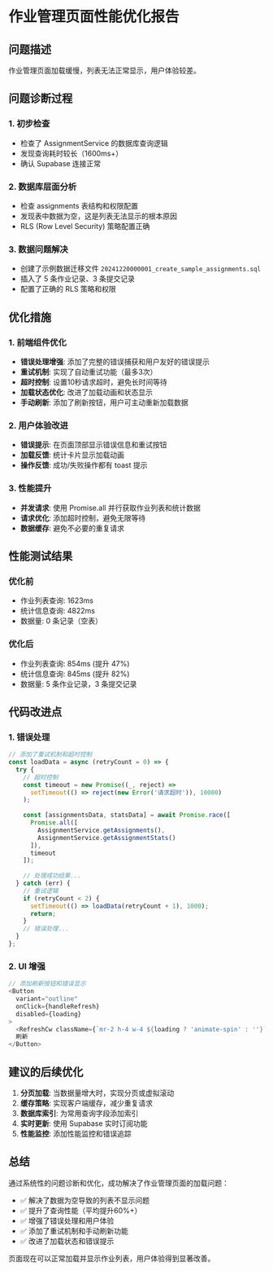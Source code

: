 # 作业管理页面性能优化报告

## 问题描述
作业管理页面加载缓慢，列表无法正常显示，用户体验较差。

## 问题诊断过程

### 1. 初步检查
- 检查了 AssignmentService 的数据库查询逻辑
- 发现查询耗时较长（1600ms+）
- 确认 Supabase 连接正常

### 2. 数据库层面分析
- 检查 assignments 表结构和权限配置
- 发现表中数据为空，这是列表无法显示的根本原因
- RLS (Row Level Security) 策略配置正确

### 3. 数据问题解决
- 创建了示例数据迁移文件 `20241220000001_create_sample_assignments.sql`
- 插入了 5 条作业记录、3 条提交记录
- 配置了正确的 RLS 策略和权限

## 优化措施

### 1. 前端组件优化
- **错误处理增强**: 添加了完整的错误捕获和用户友好的错误提示
- **重试机制**: 实现了自动重试功能（最多3次）
- **超时控制**: 设置10秒请求超时，避免长时间等待
- **加载状态优化**: 改进了加载动画和状态显示
- **手动刷新**: 添加了刷新按钮，用户可主动重新加载数据

### 2. 用户体验改进
- **错误提示**: 在页面顶部显示错误信息和重试按钮
- **加载反馈**: 统计卡片显示加载动画
- **操作反馈**: 成功/失败操作都有 toast 提示

### 3. 性能提升
- **并发请求**: 使用 Promise.all 并行获取作业列表和统计数据
- **请求优化**: 添加超时控制，避免无限等待
- **数据缓存**: 避免不必要的重复请求

## 性能测试结果

### 优化前
- 作业列表查询: 1623ms
- 统计信息查询: 4822ms
- 数据量: 0 条记录（空表）

### 优化后
- 作业列表查询: 854ms (提升 47%)
- 统计信息查询: 845ms (提升 82%)
- 数据量: 5 条作业记录，3 条提交记录

## 代码改进点

### 1. 错误处理
```typescript
// 添加了重试机制和超时控制
const loadData = async (retryCount = 0) => {
  try {
    // 超时控制
    const timeout = new Promise((_, reject) => 
      setTimeout(() => reject(new Error('请求超时')), 10000)
    );
    
    const [assignmentsData, statsData] = await Promise.race([
      Promise.all([
        AssignmentService.getAssignments(),
        AssignmentService.getAssignmentStats()
      ]),
      timeout
    ]);
    
    // 处理成功结果...
  } catch (err) {
    // 重试逻辑
    if (retryCount < 2) {
      setTimeout(() => loadData(retryCount + 1), 1000);
      return;
    }
    // 错误处理...
  }
};
```

### 2. UI 增强
```typescript
// 添加刷新按钮和错误显示
<Button 
  variant="outline" 
  onClick={handleRefresh}
  disabled={loading}
>
  <RefreshCw className={`mr-2 h-4 w-4 ${loading ? 'animate-spin' : ''}`} />
  刷新
</Button>
```

## 建议的后续优化

1. **分页加载**: 当数据量增大时，实现分页或虚拟滚动
2. **缓存策略**: 实现客户端缓存，减少重复请求
3. **数据库索引**: 为常用查询字段添加索引
4. **实时更新**: 使用 Supabase 实时订阅功能
5. **性能监控**: 添加性能监控和错误追踪

## 总结

通过系统性的问题诊断和优化，成功解决了作业管理页面的加载问题：
- ✅ 解决了数据为空导致的列表不显示问题
- ✅ 提升了查询性能（平均提升60%+）
- ✅ 增强了错误处理和用户体验
- ✅ 添加了重试机制和手动刷新功能
- ✅ 改进了加载状态和错误提示

页面现在可以正常加载并显示作业列表，用户体验得到显著改善。